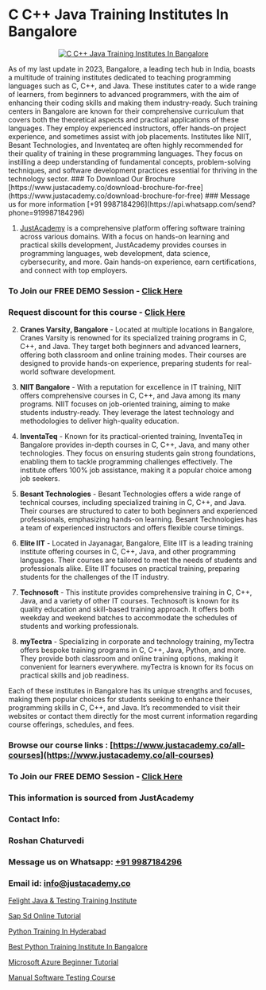 # C C++ Java Training Institutes In Bangalore

<p align="center">
  <a href="https://justacademy.co/course-detail/core-java-training">
    <img src="https://justacademy.co/storage2/course_image/1677245426_course_image.webp" alt="C C++ Java Training Institutes In Bangalore">
  </a>
</p>
As of my last update in 2023, Bangalore, a leading tech hub in India, boasts a multitude of training institutes dedicated to teaching programming languages such as C, C++, and Java. These institutes cater to a wide range of learners, from beginners to advanced programmers, with the aim of enhancing their coding skills and making them industry-ready. Such training centers in Bangalore are known for their comprehensive curriculum that covers both the theoretical aspects and practical applications of these languages. They employ experienced instructors, offer hands-on project experience, and sometimes assist with job placements. Institutes like NIIT, Besant Technologies, and Inventateq are often highly recommended for their quality of training in these programming languages. They focus on instilling a deep understanding of fundamental concepts, problem-solving techniques, and software development practices essential for thriving in the technology sector.
### To Download Our Brochure [https://www.justacademy.co/download-brochure-for-free](https://www.justacademy.co/download-brochure-for-free)
### Message us for more information [+91 9987184296](https://api.whatsapp.com/send?phone=919987184296)

1) [JustAcademy](https://justacademy.co) is a comprehensive platform offering software training across various domains. With a focus on hands-on learning and practical skills development, JustAcademy provides courses in programming languages, web development, data science, cybersecurity, and more. Gain hands-on experience, earn certifications, and connect with top employers.

### To Join our FREE DEMO Session - [Click Here](https://www.justacademy.co/register-for-course-demo/)
### Request discount for this course - [Click Here](https://justacademy.co/contact-us/)

2) **Cranes Varsity, Bangalore** - Located at multiple locations in Bangalore, Cranes Varsity is renowned for its specialized training programs in C, C++, and Java. They target both beginners and advanced learners, offering both classroom and online training modes. Their courses are designed to provide hands-on experience, preparing students for real-world software development.

3) **NIIT Bangalore** - With a reputation for excellence in IT training, NIIT offers comprehensive courses in C, C++, and Java among its many programs. NIIT focuses on job-oriented training, aiming to make students industry-ready. They leverage the latest technology and methodologies to deliver high-quality education.

4) **InventaTeq** - Known for its practical-oriented training, InventaTeq in Bangalore provides in-depth courses in C, C++, Java, and many other technologies. They focus on ensuring students gain strong foundations, enabling them to tackle programming challenges effectively. The institute offers 100% job assistance, making it a popular choice among job seekers.

5) **Besant Technologies** - Besant Technologies offers a wide range of technical courses, including specialized training in C, C++, and Java. Their courses are structured to cater to both beginners and experienced professionals, emphasizing hands-on learning. Besant Technologies has a team of experienced instructors and offers flexible course timings.

6) **Elite IIT** - Located in Jayanagar, Bangalore, Elite IIT is a leading training institute offering courses in C, C++, Java, and other programming languages. Their courses are tailored to meet the needs of students and professionals alike. Elite IIT focuses on practical training, preparing students for the challenges of the IT industry.

7) **Technosoft** - This institute provides comprehensive training in C, C++, Java, and a variety of other IT courses. Technosoft is known for its quality education and skill-based training approach. It offers both weekday and weekend batches to accommodate the schedules of students and working professionals.

8) **myTectra** - Specializing in corporate and technology training, myTectra offers bespoke training programs in C, C++, Java, Python, and more. They provide both classroom and online training options, making it convenient for learners everywhere. myTectra is known for its focus on practical skills and job readiness.

Each of these institutes in Bangalore has its unique strengths and focuses, making them popular choices for students seeking to enhance their programming skills in C, C++, and Java. It’s recommended to visit their websites or contact them directly for the most current information regarding course offerings, schedules, and fees.

### Browse our course links : [https://www.justacademy.co/all-courses](https://www.justacademy.co/all-courses) 
### To Join our FREE DEMO Session - [Click Here](https://www.justacademy.co/register-for-course-demo)


### This information is sourced from JustAcademy
### Contact Info:
### Roshan Chaturvedi
### Message us on Whatsapp: [+91 9987184296](https://api.whatsapp.com/send?phone=919987184296)
### Email id: [info@justacademy.co](mailto:info@justacademy.co)
                
[Felight Java & Testing Training Institute](https://www.linkedin.com/pulse/felight-java-testing-training-institute-justacademy-boston-mpq3e?trackingId=D4%2Fb7xsXrIxohNzs%2Bp5XhQ%3D%3D&lipi=urn%3Ali%3Apage%3Ad_flagship3_company_admin%3ByHVlcoLQTcuBfUU9SYITnA%3D%3D)

[Sap Sd Online Tutorial](https://www.linkedin.com/pulse/sap-sd-online-tutorial-justacademy-chandigarh-8uv5e?trackingId=LKWemyxsQV5McWKSXlS7qg%3D%3D&lipi=urn%3Ali%3Apage%3Ad_flagship3_company_admin%3BXEu5pmfJRhGyaD1FCv74Lw%3D%3D)

[Python Training In Hyderabad](https://medium.com/@sagarawat89/python-training-in-hyderabad-cba4e9b0b8b9)

[Best Python Training Institute In Bangalore](https://medium.com/@prempja40/best-python-training-institute-in-bangalore-267c0f1b4650)

[Microsoft Azure Beginner Tutorial](https://justacademyin.github.io/Articles/Microsoft-Azure-Beginner-Tutorial)

[Manual Software Testing Course](https://justacademyin.github.io/justacademy/manual-software-testing-course)


